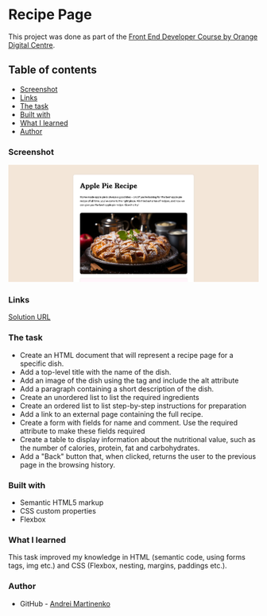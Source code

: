 # Recipe Page

This project was done as part of the [Front End Developer Course by Orange Digital Centre](https://digitalcenter.orange.md/).

## Table of contents
- [Screenshot](#screenshot)
- [Links](#links)
- [The task](#the-task)
- [Built with](#built-with)
- [What I learned](#what-i-learned)
- [Author](#author)

### Screenshot

![](./images/screenshot.png)

### Links

[Solution URL](https://axinitm.github.io/ODC-Recipe/)

### The task

- Create an HTML document that will represent a recipe page for a specific dish.
- Add a top-level title with the name of the dish.
- Add an image of the dish using the tag and include the alt attribute
- Add a paragraph containing a short description of the dish.
- Create an unordered list to list the required ingredients
- Create an ordered list to list step-by-step instructions for preparation
- Add a link to an external page containing the full recipe.
- Create a form with fields for name and comment. Use the required attribute to make these fields required
- Create a table to display information about the nutritional value, such as the number of calories, protein, fat and carbohydrates.
- Add a "Back" button that, when clicked, returns the user to the previous page in the browsing history.

### Built with

- Semantic HTML5 markup
- CSS custom properties
- Flexbox

### What I learned

This task improved my knowledge in HTML (semantic code, using forms tags, img etc.) and CSS (Flexbox, nesting, margins, paddings etc.).

### Author

- GitHub - [Andrei Martinenko](https://github.com/AxinitM)
